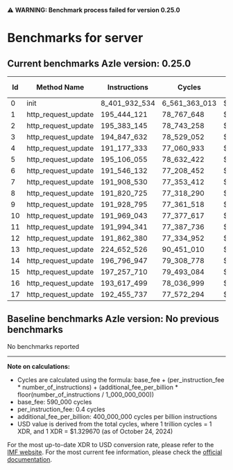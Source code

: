 ⚠️ **WARNING: Benchmark process failed for version 0.25.0**

# Benchmarks for server

## Current benchmarks Azle version: 0.25.0

| Id  | Method Name         | Instructions  | Cycles        | USD           | USD/Million Calls |
| --- | ------------------- | ------------- | ------------- | ------------- | ----------------- |
| 0   | init                | 8_401_932_534 | 6_561_363_013 | $0.0087244476 | $8_724.44         |
| 1   | http_request_update | 195_444_121   | 78_767_648    | $0.0001047350 | $104.73           |
| 2   | http_request_update | 195_383_145   | 78_743_258    | $0.0001047025 | $104.70           |
| 3   | http_request_update | 194_847_632   | 78_529_052    | $0.0001044177 | $104.41           |
| 4   | http_request_update | 191_177_333   | 77_060_933    | $0.0001024656 | $102.46           |
| 5   | http_request_update | 195_106_055   | 78_632_422    | $0.0001045552 | $104.55           |
| 6   | http_request_update | 191_546_132   | 77_208_452    | $0.0001026618 | $102.66           |
| 7   | http_request_update | 191_908_530   | 77_353_412    | $0.0001028545 | $102.85           |
| 8   | http_request_update | 191_820_725   | 77_318_290    | $0.0001028078 | $102.80           |
| 9   | http_request_update | 191_928_795   | 77_361_518    | $0.0001028653 | $102.86           |
| 10  | http_request_update | 191_969_043   | 77_377_617    | $0.0001028867 | $102.88           |
| 11  | http_request_update | 191_994_341   | 77_387_736    | $0.0001029002 | $102.90           |
| 12  | http_request_update | 191_862_380   | 77_334_952    | $0.0001028300 | $102.82           |
| 13  | http_request_update | 224_652_526   | 90_451_010    | $0.0001202700 | $120.26           |
| 14  | http_request_update | 196_796_947   | 79_308_778    | $0.0001054545 | $105.45           |
| 15  | http_request_update | 197_257_710   | 79_493_084    | $0.0001056996 | $105.69           |
| 16  | http_request_update | 193_617_499   | 78_036_999    | $0.0001037635 | $103.76           |
| 17  | http_request_update | 192_455_737   | 77_572_294    | $0.0001031456 | $103.14           |

## Baseline benchmarks Azle version: No previous benchmarks

No benchmarks reported

---

**Note on calculations:**

- Cycles are calculated using the formula: base_fee + (per_instruction_fee \* number_of_instructions) + (additional_fee_per_billion \* floor(number_of_instructions / 1_000_000_000))
- base_fee: 590_000 cycles
- per_instruction_fee: 0.4 cycles
- additional_fee_per_billion: 400_000_000 cycles per billion instructions
- USD value is derived from the total cycles, where 1 trillion cycles = 1 XDR, and 1 XDR = $1.329670 (as of October 24, 2024)

For the most up-to-date XDR to USD conversion rate, please refer to the [IMF website](https://www.imf.org/external/np/fin/data/rms_sdrv.aspx).
For the most current fee information, please check the [official documentation](https://internetcomputer.org/docs/current/developer-docs/gas-cost#execution).
